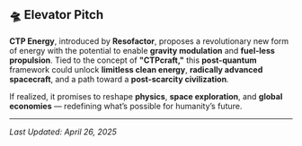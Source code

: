 ## 🛸 Elevator Pitch

**CTP Energy**, introduced by **Resofactor**, proposes a revolutionary new form of energy with the potential to enable **gravity modulation** and **fuel-less propulsion**. Tied to the concept of **"CTPcraft,"** this **post-quantum** framework could unlock **limitless clean energy**, **radically advanced spacecraft**, and a path toward a **post-scarcity civilization**.

If realized, it promises to reshape **physics**, **space exploration**, and **global economies** — redefining what’s possible for humanity’s future.

---

*Last Updated: April 26, 2025*
